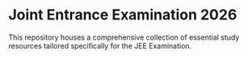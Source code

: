#  Joint Entrance Examination 2026

This repository houses a comprehensive collection of essential study resources tailored specifically for the JEE Examination.
